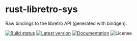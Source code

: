 rust-libretro-sys
=================

Raw bindings to the libretro API (generated with bindgen).

[![Build status](https://img.shields.io/github/actions/workflow/status/max-m/rust-libretro/main.yml?branch=master)](https://github.com/max-m/rust-libretro/actions)
[![Latest version](https://img.shields.io/crates/v/rust-libretro-sys.svg)](https://crates.io/crates/rust-libretro-sys)
[![Documentation](https://docs.rs/rust-libretro-sys/badge.svg)](https://docs.rs/rust-libretro-sys)
![License](https://img.shields.io/crates/l/rust-libretro-sys.svg)
